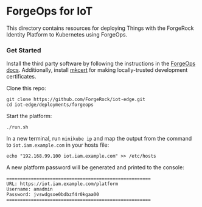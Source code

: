 # ForgeOps for IoT

This directory contains resources for deploying Things with the ForgeRock Identity Platform to Kubernetes using ForgeOps.

### Get Started

Install the third party software by following the instructions in the
[ForgeOps docs](https://backstage.forgerock.com/docs/forgeops/7/devops-minikube-implementation-env.html#devops-implementation-env-sw).
Additionally, install [mkcert](https://github.com/FiloSottile/mkcert) for making locally-trusted development certificates.

Clone this repo:
```
git clone https://github.com/ForgeRock/iot-edge.git
cd iot-edge/deployments/forgeops
```

Start the platform:
```
./run.sh
```

In a new terminal, run `minikube ip` and map the output from the command to `iot.iam.example.com` in your hosts file:
```
echo "192.168.99.100 iot.iam.example.com" >> /etc/hosts
```

A new platform password will be generated and printed to the console:
```
=====================================================
URL: https://iot.iam.example.com/platform
Username: amadmin
Password: jvswdgsoe0bdbzf4r0kgaa00
=====================================================
```
